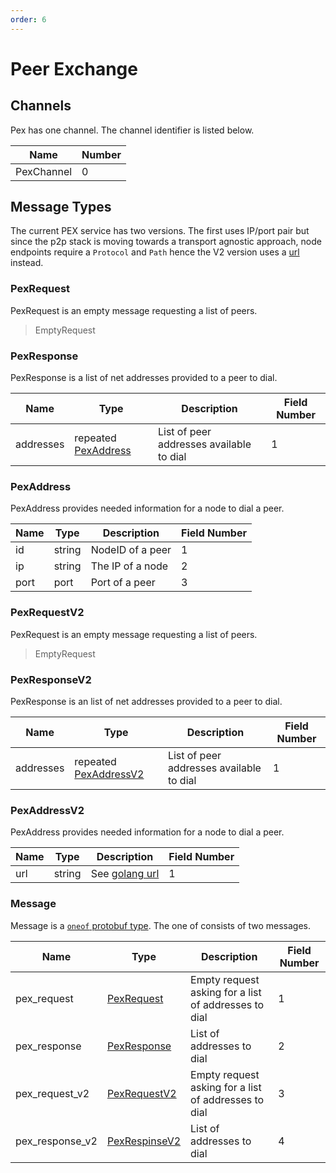 ```yaml
---
order: 6
---
```


# Peer Exchange

## Channels

Pex has one channel. The channel identifier is listed below.

| Name       | Number |
|------------|--------|
| PexChannel | 0      |

## Message Types

The current PEX service has two versions. The first uses IP/port pair but since the p2p stack is moving towards a transport agnostic approach,
node endpoints require a `Protocol` and `Path` hence the V2 version uses a [url](https://golang.org/pkg/net/url/#URL) instead.

### PexRequest

PexRequest is an empty message requesting a list of peers.

> EmptyRequest

### PexResponse

PexResponse is a list of net addresses provided to a peer to dial.

| Name  | Type                               | Description                              | Field Number |
|-------|------------------------------------|------------------------------------------|--------------|
| addresses | repeated [PexAddress](#pexaddress) | List of peer addresses available to dial | 1            |

### PexAddress

PexAddress provides needed information for a node to dial a peer.

| Name | Type   | Description      | Field Number |
|------|--------|------------------|--------------|
| id   | string | NodeID of a peer | 1            |
| ip   | string | The IP of a node | 2            |
| port | port   | Port of a peer   | 3            |


### PexRequestV2

PexRequest is an empty message requesting a list of peers.

> EmptyRequest

### PexResponseV2

PexResponse is an list of net addresses provided to a peer to dial.

| Name  | Type                               | Description                              | Field Number |
|-------|------------------------------------|------------------------------------------|--------------|
| addresses | repeated [PexAddressV2](#pexresponsev2) | List of peer addresses available to dial | 1   |

### PexAddressV2

PexAddress provides needed information for a node to dial a peer.

| Name | Type   | Description      | Field Number |
|------|--------|------------------|--------------|
| url   | string | See [golang url](https://golang.org/pkg/net/url/#URL) | 1            |

### Message

Message is a [`oneof` protobuf type](https://developers.google.com/protocol-buffers/docs/proto#oneof). The one of consists of two messages.

| Name         | Type                      | Description                                          | Field Number |
|--------------|---------------------------|------------------------------------------------------|--------------|
| pex_request  | [PexRequest](#pexrequest) | Empty request asking for a list of addresses to dial | 1            |
| pex_response | [PexResponse](#pexresponse)| List of addresses to dial                           | 2            |
| pex_request_v2| [PexRequestV2](#pexrequestv2)| Empty request asking for a list of addresses to dial| 3         |
| pex_response_v2| [PexRespinseV2](#pexresponsev2)| List of addresses to dial 					  | 4 			 |
